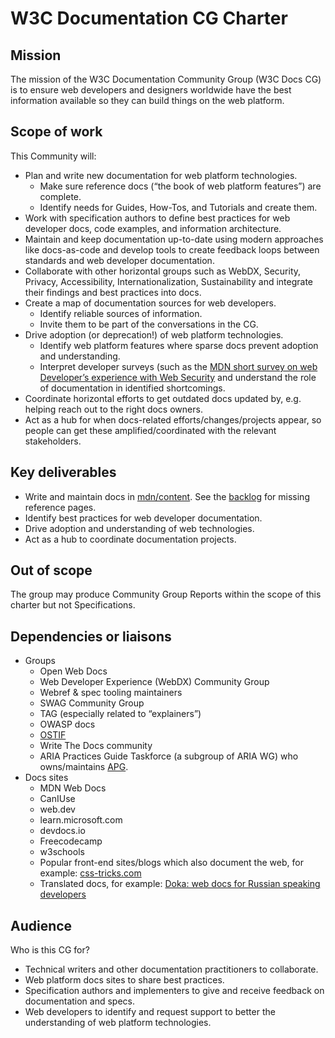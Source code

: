 # W3C Documentation CG Charter

## Mission

The mission of the W3C Documentation Community Group (W3C Docs CG) is to ensure web developers and designers worldwide have the best information available so they can build things on the web platform.

## Scope of work

This Community will:

- Plan and write new documentation for web platform technologies.
  - Make sure reference docs (“the book of web platform features”) are complete.
  - Identify needs for Guides, How-Tos, and Tutorials and create them.
- Work with specification authors to define best practices for web developer docs, code examples, and information architecture.
- Maintain and keep documentation up-to-date using modern approaches like docs-as-code and develop tools to create feedback loops between standards and web developer documentation.
- Collaborate with other horizontal groups such as WebDX, Security, Privacy, Accessibility, Internationalization, Sustainability and integrate their findings and best practices into docs.
- Create a map of documentation sources for web developers.
  - Identify reliable sources of information.
  - Invite them to be part of the conversations in the CG.
- Drive adoption (or deprecation!) of web platform technologies.
  - Identify web platform features where sparse docs prevent adoption and understanding.
  - Interpret developer surveys (such as the [MDN short survey on web Developer’s experience with Web Security](https://github.com/web-platform-dx/developer-research/blob/main/mdn-short-surveys/2023-05-15-security-dx/interpretation.md) and understand the role of documentation in identified shortcomings.
- Coordinate horizontal efforts to get outdated docs updated by, e.g. helping reach out to the right docs owners.
- Act as a hub for when docs-related efforts/changes/projects appear, so people can get these amplified/coordinated with the relevant stakeholders.

## Key deliverables

- Write and maintain docs in [mdn/content](https://github.com/mdn/content). See the [backlog](https://openwebdocs.github.io/web-docs-backlog/) for missing reference pages.
- Identify best practices for web developer documentation.
- Drive adoption and understanding of web technologies.
- Act as a hub to coordinate documentation projects.

## Out of scope

The group may produce Community Group Reports within the scope of this charter but not Specifications.

## Dependencies or liaisons

- Groups
  - Open Web Docs
  - Web Developer Experience (WebDX) Community Group
  - Webref & spec tooling maintainers
  - SWAG Community Group
  - TAG (especially related to “explainers”)
  - OWASP docs
  - [OSTIF](https://ostif.org/)
  - Write The Docs community
  - ARIA Practices Guide Taskforce (a subgroup of ARIA WG) who owns/maintains [APG](https://www.w3.org/WAI/ARIA/apg/).
- Docs sites
  - MDN Web Docs
  - CanIUse
  - web.dev
  - learn.microsoft.com
  - devdocs.io
  - Freecodecamp
  - w3schools
  - Popular front-end sites/blogs which also document the web, for example: [css-tricks.com](https://css-tricks.com/almanac/pseudo-selectors/)
  - Translated docs, for example: [Doka: web docs for Russian speaking developers](https://doka.guide/)

## Audience

Who is this CG for?

- Technical writers and other documentation practitioners to collaborate.
- Web platform docs sites to share best practices.
- Specification authors and implementers to give and receive feedback on documentation and specs.
- Web developers to identify and request support to better the understanding of web platform technologies.

